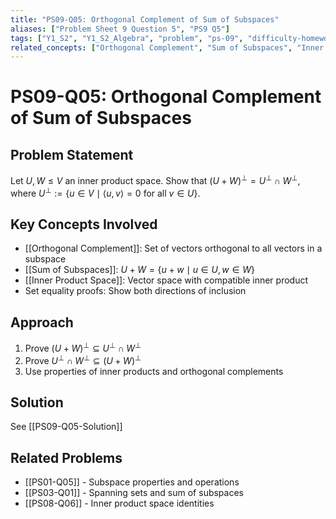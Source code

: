 ```yaml
---
title: "PS09-Q05: Orthogonal Complement of Sum of Subspaces"
aliases: ["Problem Sheet 9 Question 5", "PS9 Q5"]
tags: ["Y1_S2", "Y1_S2_Algebra", "problem", "ps-09", "difficulty-homework"]
related_concepts: ["Orthogonal Complement", "Sum of Subspaces", "Inner Product Space", "Subspace Operations"]
---
```


# PS09-Q05: Orthogonal Complement of Sum of Subspaces

## Problem Statement
Let $U, W \leq V$ an inner product space. Show that $(U + W)^{\perp} = U^{\perp} \cap W^{\perp}$, where $U^{\perp} := \{u \in V \mid \langle u, v \rangle = 0$ for all $v \in U\}$.

## Key Concepts Involved
- [[Orthogonal Complement]]: Set of vectors orthogonal to all vectors in a subspace
- [[Sum of Subspaces]]: $U + W = \{u + w \mid u \in U, w \in W\}$
- [[Inner Product Space]]: Vector space with compatible inner product
- Set equality proofs: Show both directions of inclusion

## Approach
1. Prove $(U + W)^{\perp} \subseteq U^{\perp} \cap W^{\perp}$
2. Prove $U^{\perp} \cap W^{\perp} \subseteq (U + W)^{\perp}$
3. Use properties of inner products and orthogonal complements

## Solution
See [[PS09-Q05-Solution]]

## Related Problems
- [[PS01-Q05]] - Subspace properties and operations
- [[PS03-Q01]] - Spanning sets and sum of subspaces
- [[PS08-Q06]] - Inner product space identities